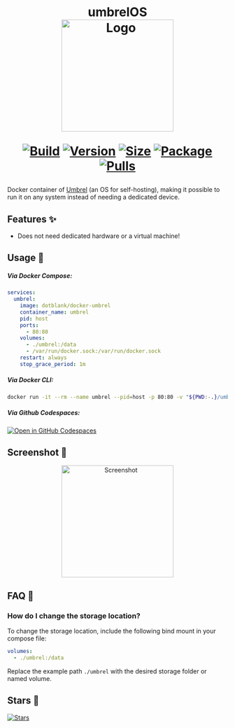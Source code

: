 <h1 align="center">umbrelOS<br />
<div align="center">
<a href="https://github.com/serycoola/Docker-Umbrel"><img src="https://raw.githubusercontent.com/dockur/umbrel/master/.github/header.png" title="Logo" style="max-width:100%;" width="256" /></a>
</div>
<div align="center">

[![Build]][build_url]
[![Version]][tag_url]
[![Size]][tag_url]
[![Package]][pkg_url]
[![Pulls]][hub_url]

</div></h1>

Docker container of [Umbrel](https://umbrel.com/umbrelos) (an OS for self-hosting), making it possible to run it on any system instead of needing a dedicated device.

## Features ✨

* Does not need dedicated hardware or a virtual machine!

## Usage  🐳

##### Via Docker Compose:

```yaml
services:
  umbrel:
    image: dotblank/docker-umbrel
    container_name: umbrel
    pid: host
    ports:
      - 80:80
    volumes:
      - ./umbrel:/data
      - /var/run/docker.sock:/var/run/docker.sock
    restart: always
    stop_grace_period: 1m
```

##### Via Docker CLI:

```bash
docker run -it --rm --name umbrel --pid=host -p 80:80 -v "${PWD:-.}/umbrel:/data" -v "/var/run/docker.sock:/var/run/docker.sock" --stop-timeout 60 dotblank/docker-umbrel
```

##### Via Github Codespaces:

[![Open in GitHub Codespaces](https://github.com/codespaces/badge.svg)](https://codespaces.new/dockur/umbrel)

## Screenshot 📸

<div align="center">
<a href="https://github.com/dockur/umbrel"><img src="https://raw.githubusercontent.com/dockur/umbrel/master/.github/screen.png" title="Screenshot" style="max-width:100%;" width="256" /></a>
</div>

## FAQ 💬

### How do I change the storage location?

  To change the storage location, include the following bind mount in your compose file:

  ```yaml
  volumes:
    - ./umbrel:/data
  ```

  Replace the example path `./umbrel` with the desired storage folder or named volume.

## Stars 🌟
[![Stars](https://starchart.cc/dockur/umbrel.svg?variant=adaptive)](https://starchart.cc/dockur/umbrel)

[build_url]: https://github.com/dockur/umbrel/
[hub_url]: https://hub.docker.com/r/dockurr/umbrel
[tag_url]: https://hub.docker.com/r/dockurr/umbrel/tags
[pkg_url]: https://github.com/dockur/umbrel/pkgs/container/umbrel

[Build]: https://github.com/dockur/umbrel/actions/workflows/build.yml/badge.svg
[Size]: https://img.shields.io/docker/image-size/dockurr/umbrel/latest?color=066da5&label=size
[Pulls]: https://img.shields.io/docker/pulls/dockurr/umbrel.svg?style=flat&label=pulls&logo=docker
[Version]: https://img.shields.io/docker/v/dockurr/umbrel/latest?arch=amd64&sort=semver&color=066da5
[Package]:https://img.shields.io/badge/dynamic/json?url=https%3A%2F%2Fipitio.github.io%2Fbackage%2Fdockur%2Fumbrel%2Fumbrel.json&query=%24.downloads&logo=github&style=flat&color=066da5&label=pulls
